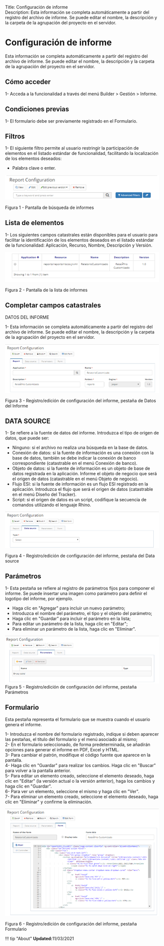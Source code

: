 Title: Configuración de informe    
Description: Esta información se completa automáticamente a partir del registro del archivo de informe. Se puede editar el nombre, la descripción y la carpeta de la agrupación del proyecto en el servidor.   

# Configuración de informe 

Esta información se completa automáticamente a partir del registro del archivo de informe. Se puede editar el nombre, la descripción y la carpeta de la agrupación del proyecto en el servidor.   

## Cómo acceder

1- Acceda a la funcionalidad a través del menú Builder > Gestión > Informe.

## Condiciones previas

1- El formulario debe ser previamente registrado en el Formulario. 

## Filtros 

1- El siguiente filtro permite al usuario restringir la participación de elementos en el listado estándar de funcionalidad, facilitando la localización de los elementos deseados:   

- Palabra clave o enter.    

![Screenshot](images/Report-setup-fig01.png)

Figura 1 - Pantalla de búsqueda de informes     

## Lista de elementos 

1- Los siguientes campos catastrales están disponibles para el usuario para facilitar la identificación de los elementos deseados en el listado estándar de la funcionalidad: Aplicación, Recurso, Nombre, Descripción y Versión.  

![Screenshot](images/Report-setup-fig02.png) 

Figura 2 - Pantalla de la lista de informes    

## Completar campos catastrales  

DATOS DEL INFORME

1- Esta información se completa automáticamente a partir del registro del archivo de informe. Se puede editar el nombre, la descripción y la carpeta de la agrupación del proyecto en el servidor.    

![Screenshot](images/Report-setup-fig03.png) 

Figura 3 - Registro/edición de configuración del informe, pestaña de Datos del Informe    

## DATA SOURCE

1- Se refiere a la fuente de datos del informe. Introduzca el tipo de origen de datos, que puede ser:   

- Ninguno: si el archivo no realiza una búsqueda en la base de datos.    
- Conexión de datos: si la fuente de información es una conexión con la base de datos, también se debe indicar la conexión de banco correspondiente (catastrable en el menú Conexión de banco).   
- Objeto de datos: si la fuente de información es un objeto de base de datos registrada en la aplicación. Informe el objeto de negocio que será el origen de datos (catastrable en el menú Objeto de negocio).    
- Flujo ESI: si la fuente de información es un flujo ESI registrado en la aplicación. Introduzca el flujo que será el origen de datos (catastrable en el menú Diseño del Tracker).    
- Script: si el origen de datos es un script, codifique la secuencia de comandos utilizando el lenguaje Rhino.    

![Screenshot](images/Report-setup-fig04.png) 

Figura 4 - Registro/edición de configuración del informe, pestaña del Data source    

## Parámetros 

1- Esta pestaña se refiere al registro de parámetros fijos para componer el informe. Se puede insertar una imagen como parámetro para definir el logotipo del informe, por ejemplo.   

- Haga clic en "Agregar" para incluir un nuevo parámetro;    
- Introduzca el nombre del parámetro, el tipo y el objeto del parámetro;   
- Haga clic en "Guardar" para incluir el parámetro en la lista;  
- Para editar un parámetro de la lista, haga clic en "Editar";   
- Para eliminar un parámetro de la lista, haga clic en "Eliminar".  

![Screenshot](images/Report-setup-fig05.png) 
Figura 5 - Registro/edición de configuración del informe, pestaña Parámetros    

## Formulario 

Esta pestaña representa el formulario que se muestra cuando el usuario genera el informe.    

1- Introduzca el nombre del formulario registrado, indique si deben aparecer las pestañas, el título del formulario y el menú asociado al mismo;    
2- En el formulario seleccionado, de forma predeterminada, se añadirán opciones para generar el informe en PDF, Excel y HTML.    
3- Para cambiar el patrón, modifique el código fuente que aparece en la pantalla.  
4- Haga clic en "Guardar" para realizar los cambios. Haga clic en "Buscar" para volver a la pantalla anterior.   
5- Para editar un elemento creado, seleccione el elemento deseado, haga clic en "Editar" (la versión actual o la versión anterior), haga los cambios y haga clic en "Guardar".   
6- Para ver un elemento, seleccione el mismo y haga clic en "Ver".   
7- Para eliminar un elemento creado, seleccione el elemento deseado, haga clic en "Eliminar" y confirme la eliminación.    

![Screenshot](images/Report-setup-fig06.png) 

Figura 6 - Registro/edición de configuración del informe, pestaña Formulario  


!!! tip "About"
    <b>Updated:</b>11/03/2021
